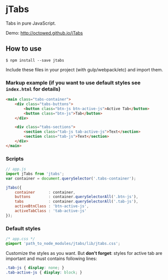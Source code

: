 # jTabs
Tabs in pure JavaScript.

Demo: http://octowed.github.io/jTabs

## How to use

```
$ npm install --save jtabs
```

Include these files in your project (with gulp/webpack/etc) and import them.

### Markup example (if you want to use default styles see `index.html` for details)

```html
<main class="tabs-container">
    <div class="tabs-buttons">
        <button class="btn-js btn-active-js">Active Tab</button>
        <button class="btn-js">Tab</button>
    </div>

    <div class="tabs-sections">
        <section class="tab-js tab-active-js">Text</section>
        <section class="tab-js">Text</section>
    </div>
</main>
```
### Scripts

```js
// app.js
import jTabs from 'jtabs';
var container = document.querySelector('.tabs-container');

jTabs({
    container      : container,
    buttons        : container.querySelectorAll('.btn-js'),
    tabs           : container.querySelectorAll('.tab-js'),
    activeBtnClass : 'btn-active-js',
    activeTabClass : 'tab-active-js'
});
```
### Default styles

```css
/* app.css */
@import 'path_to_node_modules/jtabs/lib/jtabs.css';
```

Customize the styles as you want. But **don't forget**: styles for active tab
are important and must contains following lines:

```css
.tab-js { display: none; }
.tab-active-js { display: block; }
```
